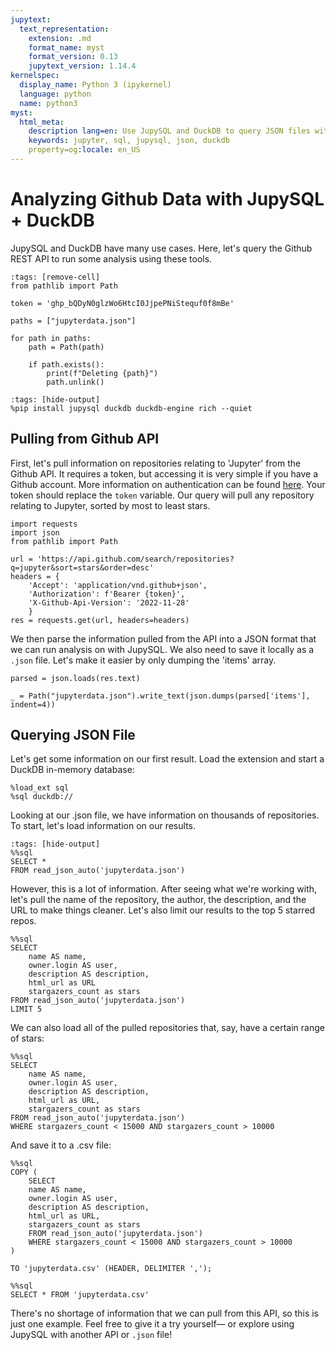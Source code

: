 ```yaml
---
jupytext:
  text_representation:
    extension: .md
    format_name: myst
    format_version: 0.13
    jupytext_version: 1.14.4
kernelspec:
  display_name: Python 3 (ipykernel)
  language: python
  name: python3
myst:
  html_meta:
    description lang=en: Use JupySQL and DuckDB to query JSON files with SQL
    keywords: jupyter, sql, jupysql, json, duckdb
    property=og:locale: en_US
---
```


# Analyzing Github Data with JupySQL + DuckDB

JupySQL and DuckDB have many use cases. Here, let's query the Github REST API to run some analysis using these tools. 

```{code-cell} ipython3
:tags: [remove-cell]
from pathlib import Path

token = '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'

paths = ["jupyterdata.json"]

for path in paths:
    path = Path(path)

    if path.exists():
        print(f"Deleting {path}")
        path.unlink()
```

```{code-cell} ipython3
:tags: [hide-output]
%pip install jupysql duckdb duckdb-engine rich --quiet
```

## Pulling from Github API

First, let's pull information on repositories relating to 'Jupyter' from the Github API. It requires a token, but accessing it is very simple if you have a Github account. More information on authentication can be found [here](https://docs.github.com/en/rest/guides/getting-started-with-the-rest-api?apiVersion=2022-11-28#authenticating). Your token should replace the `token` variable. Our query will pull any repository relating to Jupyter, sorted by most to least stars.

```{code-cell} ipython3
import requests
import json
from pathlib import Path

url = 'https://api.github.com/search/repositories?q=jupyter&sort=stars&order=desc'
headers = {
    'Accept': 'application/vnd.github+json',
    'Authorization': f'Bearer {token}',
    'X-Github-Api-Version': '2022-11-28'
    }
res = requests.get(url, headers=headers)
```

We then parse the information pulled from the API into a JSON format that we can run analysis on with JupySQL. We also need to save it locally as a `.json` file. Let's make it easier by only dumping the 'items' array.

```{code-cell} ipython3
parsed = json.loads(res.text)

_ = Path("jupyterdata.json").write_text(json.dumps(parsed['items'], indent=4))
```

## Querying JSON File

Let's get some information on our first result. Load the extension and start a DuckDB in-memory database:

```{code-cell} ipython3
%load_ext sql
%sql duckdb://
```
Looking at our .json file, we have information on thousands of repositories. To start, let's load information on our results.

```{code-cell} ipython3
:tags: [hide-output]
%%sql
SELECT *
FROM read_json_auto('jupyterdata.json')
```

However, this is a lot of information. After seeing what we're working with, let's pull the name of the repository, the author, the description, and the URL to make things cleaner. Let's also limit our results to the top 5 starred repos. 

```{code-cell} ipython3
%%sql
SELECT 
    name AS name,
    owner.login AS user,
    description AS description,
    html_url as URL
    stargazers_count as stars
FROM read_json_auto('jupyterdata.json')
LIMIT 5
```

We can also load all of the pulled repositories that, say, have a certain range of stars:

```{code-cell} ipython3
%%sql
SELECT 
    name AS name,
    owner.login AS user,
    description AS description,
    html_url as URL,
    stargazers_count as stars
FROM read_json_auto('jupyterdata.json')
WHERE stargazers_count < 15000 AND stargazers_count > 10000 
```

And save it to a .csv file:

```{code-cell} ipython3
%%sql
COPY (
    SELECT
    name AS name,
    owner.login AS user,
    description AS description,
    html_url as URL,
    stargazers_count as stars
    FROM read_json_auto('jupyterdata.json')
    WHERE stargazers_count < 15000 AND stargazers_count > 10000 
)

TO 'jupyterdata.csv' (HEADER, DELIMITER ',');
```

```{code-cell} ipython3
%%sql
SELECT * FROM 'jupyterdata.csv'
```

There's no shortage of information that we can pull from this API, so this is just one example. Feel free to give it a try yourself— or explore using JupySQL with another API or `.json` file!

